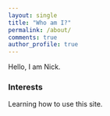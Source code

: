 ```yaml
---
layout: single
title: "Who am I?"
permalink: /about/
comments: true
author_profile: true
---
```


Hello, I am Nick.

### Interests

Learning how to use this site.
